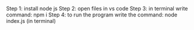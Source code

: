 Step 1: install node js 
Step 2: open files in vs code
Step 3: in terminal write command: npm i
Step 4: to run the program write the command: node index.js (in terminal)

